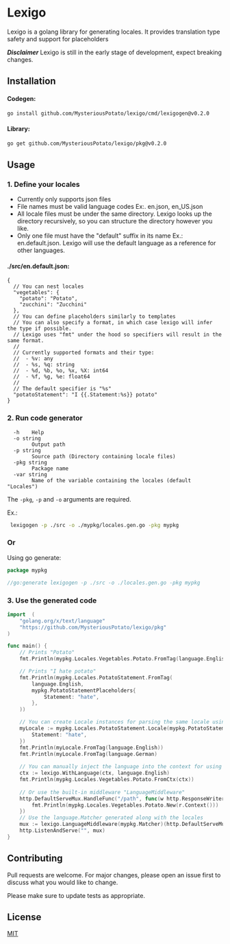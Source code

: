 # Lexigo

Lexigo is a golang library for generating locales.
It provides translation type safety and support for placeholders

***Disclaimer***
Lexigo is still in the early stage of development, expect breaking changes.

## Installation

#### Codegen: 
```bash
go install github.com/MysteriousPotato/lexigo/cmd/lexigogen@v0.2.0
```

#### Library:
```bash
go get github.com/MysteriousPotato/lexigo/pkg@v0.2.0
```

## Usage

### 1. Define your locales
- Currently only supports json files
- File names must be valid language codes Ex:. en.json, en_US.json
- All locale files must be under the same directory. Lexigo looks up the directory recursively, so you can structure the directory however you like.
- Only one file must have the "default" suffix in its name Ex.: en.default.json. Lexigo will use the default language as a reference for other languages.

#### ./src/en.default.json:
```
{
  // You can nest locales
  "vegetables": {
    "potato": "Potato",
    "zucchini": "Zucchini"
  },
  // You can define placeholders similarly to templates
  // You can also specify a format, in which case lexigo will infer the type if possible.
  // Lexigo uses "fmt" under the hood so specifiers will result in the same format.
  //
  // Currently supported formats and their type:
  //  - %v: any
  //  - %s, %q: string
  //  - %d, %b, %o, %x, %X: int64
  //  - %f, %g, %e: float64
  //
  // The default specifier is "%s"
  "potatoStatement": "I {{.Statement:%s}} potato"
}
```

### 2. Run code generator
```
  -h    Help
  -o string
        Output path
  -p string
        Source path (Directory containing locale files)
  -pkg string
        Package name
  -var string
        Name of the variable containing the locales (default "Locales")
```

The `-pkg`, `-p` and `-o` arguments are required.

Ex.:
```bash
 lexigogen -p ./src -o ./mypkg/locales.gen.go -pkg mypkg 
 ```

### Or
Using go generate:
```go
package mypkg

//go:generate lexigogen -p ./src -o ./locales.gen.go -pkg mypkg
```

### 3. Use the generated code
```go
import 	(
	"golang.org/x/text/language"
	"https://github.com/MysteriousPotato/lexigo/pkg"
)

func main() {
    // Prints "Potato"
    fmt.Println(mypkg.Locales.Vegetables.Potato.FromTag(language.English))

    // Prints "I hate potato"
    fmt.Println(mypkg.Locales.PotatoStatement.FromTag(
        language.English,
        mypkg.PotatoStatementPlaceholders{
            Statement: "hate",
        },
    ))

    // You can create Locale instances for parsing the same locale using different languages
    myLocale := mypkg.Locales.PotatoStatement.Locale(mypkg.PotatoStatementPlaceholders{
        Statement: "hate",
    })
    fmt.Println(myLocale.FromTag(language.English))
    fmt.Println(myLocale.FromTag(language.German)
	
    // You can manually inject the language into the context for using "New"
    ctx := lexigo.WithLanguage(ctx, language.English) 
    fmt.Println(mypkg.Locales.Vegetables.Potato.FromCtx(ctx))
	
    // Or use the built-in middleware "LanguageMiddleware"
    http.DefaultServeMux.HandleFunc("/path", func(w http.ResponseWriter, r *http.Request) {
        fmt.Println(mypkg.Locales.Vegetables.Potato.New(r.Context()))	
    })
    // Use the language.Matcher generated along with the locales
    mux := lexigo.LanguageMiddleware(mypkg.Matcher)(http.DefaultServeMux)
    http.ListenAndServe("", mux)
}
```


## Contributing

Pull requests are welcome. For major changes, please open an issue first
to discuss what you would like to change.

Please make sure to update tests as appropriate.

## License

[MIT](https://github.com/MysteriousPotato/lexigo/LICENSE)